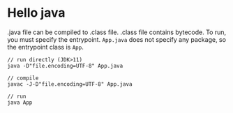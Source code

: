 
# Hello java

.java file can be compiled to .class file. .class file contains bytecode. To run, you must specify the entrypoint. `App.java` does not specify any package, so the entrypoint class is `App`.

```
// run directly (JDK>11)
java -D"file.encoding=UTF-8" App.java

// compile
javac -J-D"file.encoding=UTF-8" App.java

// run
java App
```